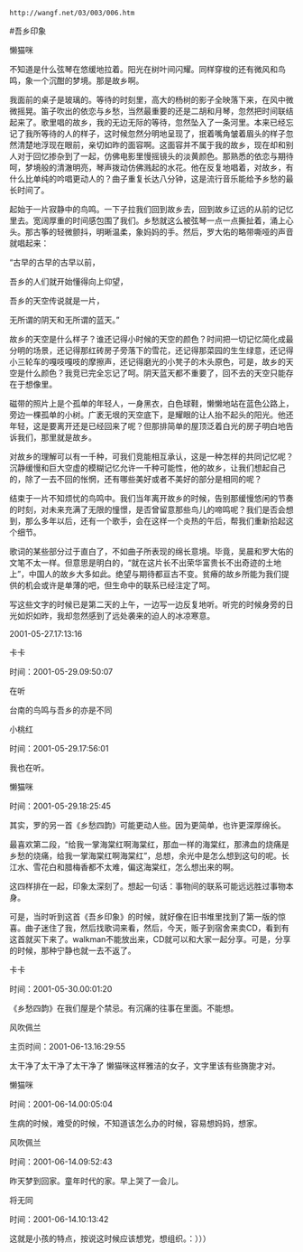 `http://wangf.net/03/003/006.htm`

#吾乡印象

懒猫咪

  不知道是什么弦琴在悠缓地拉着。阳光在树叶间闪耀。同样穿梭的还有微风和鸟鸣，象一个沉酣的梦境。那是故乡啊。 


我面前的桌子是玻璃的。等待的时刻里，高大的杨树的影子全映落下来，在风中微微摇晃。笛子吹出的依恋与乡愁，当然最重要的还是二胡和月琴，忽然把时间联结起来了。歌里唱的故乡，我的无边无际的等待，忽然坠入了一条河里。本来已经忘记了我所等待的人的样子，这时候忽然分明地呈现了，抿着嘴角皱着眉头的样子忽然清楚地浮现在眼前，亲切如昨的面容啊。这面容并不属于我的故乡，现在却和别人对于回忆掺杂到了一起，仿佛电影里慢摇镜头的淡黄颜色。那熟悉的依恋与期待呵，梦境般的清澈明亮，琴声拨动仿佛溅起的水花。他在反复地唱着，对故乡，有什么比单纯的吟唱更动人的？曲子重复长达八分钟，这是流行音乐能给予乡愁的最长时间了。 


起始于一片寂静中的鸟鸣。一下子拉我们回到故乡去，回到故乡辽远的从前的记忆里去。宽阔厚重的时间感包围了我们。乡愁就这么被弦琴一点一点撕扯着，涌上心头。那古筝的轻微颤抖，明晰温柔，象妈妈的手。然后，罗大佑的略带嘶哑的声音就唱起来： 

 “古早的古早的古早以前， 

 吾乡的人们就开始懂得向上仰望， 

 吾乡的天空传说就是一片， 

 无所谓的阴天和无所谓的蓝天。” 


故乡的天空是什么样子？谁还记得小时候的天空的颜色？时间把一切记忆简化成最分明的场景，还记得那红砖房子旁落下的雪花，还记得那菜园的生生绿意，还记得小三轮车的嘎吱嘎吱的摩擦声，还记得磨光的小凳子的木头原色，可是，故乡的天空是什么颜色？我竞已完全忘记了呵。阴天蓝天都不重要了，回不去的天空只能存在于想像里。 


磁带的照片上是个孤单的年轻人，一身黑衣，白色球鞋，懒懒地站在蓝色公路上，旁边一棵孤单的小树。广袤无垠的天空底下，是耀眼的让人抬不起头的阳光。他还年轻，这是要离开还是已经回来了呢？但那排简单的屋顶泛着白光的房子明白地告诉我们，那里就是故乡。 


对故乡的理解可以有一千种，可我们竞能相互承认，这是一种怎样的共同记忆呢？沉静缓慢和巨大空虚的模糊记忆允许一千种可能性，他的故乡，让我们想起自己的，除了一去不回的怅惘，还有哪些美好或者不美好的部分是相同的呢？ 


结束于一片不知烦忧的鸟鸣中。我们当年离开故乡的时候，告别那缓慢悠闲的节奏的时刻，对未来充满了无限的憧憬，是否曾留意那些鸟儿的啼鸣呢？我们是否会想到，那么多年以后，还有一个歌手，会在这样一个炎热的午后，帮我们重新拾起这个细节。 


歌词的某些部分过于直白了，不如曲子所表现的绵长意境。毕竟，吴晨和罗大佑的文笔不太一样。但意思是明白的，“就在这片长不出荣华富贵长不出奇迹的土地上”，中国人的故乡大多如此。绝望与期待都亘古不变。贫瘠的故乡所能为我们提供的机会或许是单薄的吧，但生命中的联系已经注定了呵。 

写这些文字的时候已是第二天的上午，一边写一边反复地听。听完的时候身旁的日光如炽如昨，我却忽然感到了远处袭来的迫人的冰凉寒意。 


2001-05-27.17:13:16

卡卡

时间：2001-05-29.09:50:07 

在听 


台南的鸟鸣与吾乡的亦是不同

小桃红

时间：2001-05-29.17:56:01 

我也在听。

懒猫咪

时间：2001-05-29.18:25:45 

其实，罗的另一首《乡愁四韵》可能更动人些。因为更简单，也许更深厚绵长。 

最喜欢第二段，“给我一掌海棠红啊海棠红，那血一样的海棠红，那沸血的烧痛是乡愁的烧痛，给我一掌海棠红啊海棠红”，总想，余光中是怎么想到这句的呢。长江水、雪花白和腊梅香都不太难，偏这海棠红，怎么想出来的啊。 

这四样排在一起，印象太深刻了。想起一句话：事物间的联系可能远远胜过事物本身。 

可是，当时听到这首《吾乡印象》的时候，就好像在旧书堆里找到了第一版的惊喜。曲子迷住了我，然后找歌词来看，然后，今天，贩子到宿舍来卖CD，看到有这首就买下来了。walkman不能放出来，CD就可以和大家一起分享。可是，分享的时候，那种宁静也就一去不返了。

卡卡

时间：2001-05-30.00:01:20 

《乡愁四韵》在我们屋是个禁忌。有沉痛的往事在里面。不能想。 

风吹佩兰

主页时间：2001-06-13.16:29:55 

太干净了太干净了太干净了 懒猫咪这样雅洁的女子，文字里该有些旖旎才对。

懒猫咪

时间：2001-06-14.00:05:04 

生病的时候，难受的时候，不知道该怎么办的时候，容易想妈妈，想家。

风吹佩兰

时间：2001-06-14.09:52:43 

昨天梦到回家。童年时代的家。早上哭了一会儿。

将无同

时间：2001-06-14.10:13:42 

这就是小孩的特点，按说这时候应该想党，想组织。：）））
